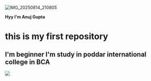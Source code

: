 ![IMG_20250814_210805](https://github.com/user-attachments/assets/33626fd5-58ae-4144-a592-fb185b31c6f9)<html>
  <head>
    <title> hello</title>
  </head>
  <body>
    <strong> Hyy I'm Anuj Gupta
      <h1> this is my first repository</h1>
    <h2> I'm beginner I'm study in poddar international college in BCA</h2>
      <img src="[1710146247584](https://github.com/user-attachments/assets/3bb5ad3e-7c3e-4a0f-9deb-6933d4ffbfcd">

  </body>
</html>
